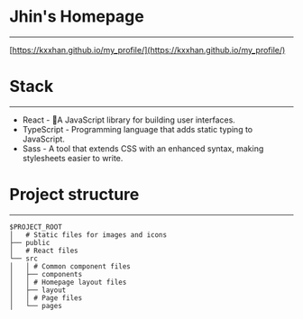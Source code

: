 # Jhin's Homepage
---
[https://kxxhan.github.io/my_profile/](https://kxxhan.github.io/my_profile/)

# Stack
---
- React - A JavaScript library for building user interfaces. 
- TypeScript - Programming language that adds static typing to JavaScript.
- Sass - A tool that extends CSS with an enhanced syntax, making stylesheets easier to write.

# Project structure
---
```
$PROJECT_ROOT
│   # Static files for images and icons
├── public
│   # React files
└── src
│   │ # Common component files
│   ├── components
│   │ # Homepage layout files
│   ├── layout
│   │ # Page files
│   └── pages
```
